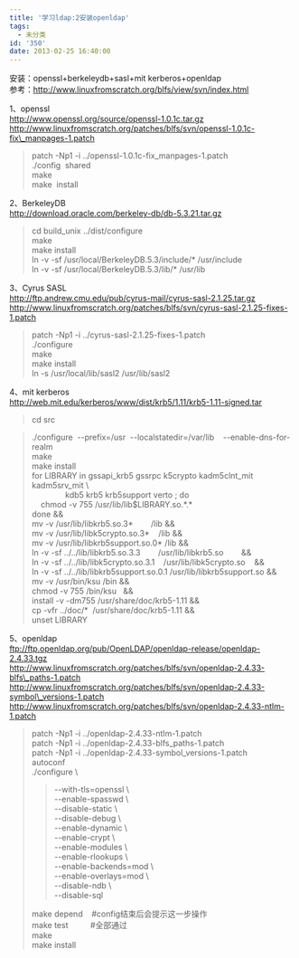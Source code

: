 ```yaml
---
title: '学习ldap:2安装openldap'
tags:
  - 未分类
id: '350'
date: 2013-02-25 16:40:00
---
```


安装：openssl+berkeleydb+sasl+mit kerberos+openldap  
参考：http://www.linuxfromscratch.org/blfs/view/svn/index.html  
  
1、openssl  
http://www.openssl.org/source/openssl-1.0.1c.tar.gz  
http://www.linuxfromscratch.org/patches/blfs/svn/openssl-1.0.1c-fix\_manpages-1.patch  

>   
> patch -Np1 -i ../openssl-1.0.1c-fix\_manpages-1.patch  
> ./config  shared  
> make  
> make  install  
>   
>   

2、BerkeleyDB  
http://download.oracle.com/berkeley-db/db-5.3.21.tar.gz  

> cd build\_unix                        ../dist/configure  
> make  
> make  install  
> ln -v -sf  /usr/local/BerkeleyDB.5.3/include/\* /usr/include  
> ln -v -sf  /usr/local/BerkeleyDB.5.3/lib/\*     /usr/lib  

  
3、Cyrus SASL  
http://ftp.andrew.cmu.edu/pub/cyrus-mail/cyrus-sasl-2.1.25.tar.gz  
http://www.linuxfromscratch.org/patches/blfs/svn/cyrus-sasl-2.1.25-fixes-1.patch  

>   
> patch -Np1 -i ../cyrus-sasl-2.1.25-fixes-1.patch  
> ./configure  
> make  
> make install  
> ln -s /usr/local/lib/sasl2 /usr/lib/sasl2  
>   
>   

4、mit kerberos  
http://web.mit.edu/kerberos/www/dist/krb5/1.11/krb5-1.11-signed.tar  
  

> cd src  

> ./configure  --prefix=/usr  --localstatedir=/var/lib    --enable-dns-for-realm  
> make  
> make install  
> for LIBRARY in gssapi\_krb5 gssrpc k5crypto kadm5clnt\_mit kadm5srv\_mit \\  
>                kdb5 krb5 krb5support verto ; do  
>     chmod -v 755 /usr/lib/lib$LIBRARY.so.\*.\*  
> done &&  
> mv -v /usr/lib/libkrb5.so.3\*        /lib &&  
> mv -v /usr/lib/libk5crypto.so.3\*    /lib &&  
> mv -v /usr/lib/libkrb5support.so.0\* /lib &&  
> ln -v -sf ../../lib/libkrb5.so.3.3        /usr/lib/libkrb5.so        &&  
> ln -v -sf ../../lib/libk5crypto.so.3.1    /usr/lib/libk5crypto.so    &&  
> ln -v -sf ../../lib/libkrb5support.so.0.1 /usr/lib/libkrb5support.so &&  
> mv -v /usr/bin/ksu /bin &&  
> chmod -v 755 /bin/ksu   &&  
> install -v -dm755 /usr/share/doc/krb5-1.11 &&  
> cp -vfr ../doc/\*  /usr/share/doc/krb5-1.11 &&  
> unset LIBRARY  

  
  
5、openldap  
ftp://ftp.openldap.org/pub/OpenLDAP/openldap-release/openldap-2.4.33.tgz  
http://www.linuxfromscratch.org/patches/blfs/svn/openldap-2.4.33-blfs\_paths-1.patch  
http://www.linuxfromscratch.org/patches/blfs/svn/openldap-2.4.33-symbol\_versions-1.patch  
http://www.linuxfromscratch.org/patches/blfs/svn/openldap-2.4.33-ntlm-1.patch  

>   
> patch -Np1 -i ../openldap-2.4.33-ntlm-1.patch  
> patch -Np1 -i ../openldap-2.4.33-blfs\_paths-1.patch  
> patch -Np1 -i ../openldap-2.4.33-symbol\_versions-1.patch  
> autoconf  
> ./configure \\  
> 
> > \--with-tls=openssl \\  
> > \--enable-spasswd \\  
> > \--disable-static \\  
> > \--disable-debug \\  
> > \--enable-dynamic \\  
> > \--enable-crypt \\  
> > \--enable-modules \\  
> > \--enable-rlookups \\  
> > \--enable-backends=mod \\  
> > \--enable-overlays=mod \\  
> > \--disable-ndb \\  
> > \--disable-sql  
> 
> make depend    #config结束后会提示这一步操作  
> make test          #全部通过  
> make  
> make install  
>   
>